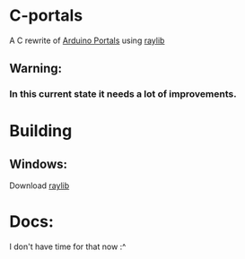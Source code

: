 # C-portals
A C rewrite of [Arduino Portals](https://github.com/Fl1pNatic/arduino-portals) using [raylib](https://www.raylib.com/)

## Warning:
### In this current state it needs a lot of improvements.

# Building
## Windows:
Download [raylib](https://github.com/raysan5/raylib/wiki/Working-on-Windows) <br>


# Docs:
I don't have time for that now :^
